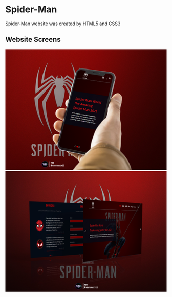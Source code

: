 # Spider-Man
Spider-Man website was created by HTML5 and CSS3

## Website Screens
![mobile.jpg](https://github.com/YoussefTurkey/Spider-Man/blob/main/images/SpiderMan-Mobile.jpg)
![website.jpg](https://github.com/YoussefTurkey/Spider-Man/blob/main/images/SpiderMan-Website.jpg)
